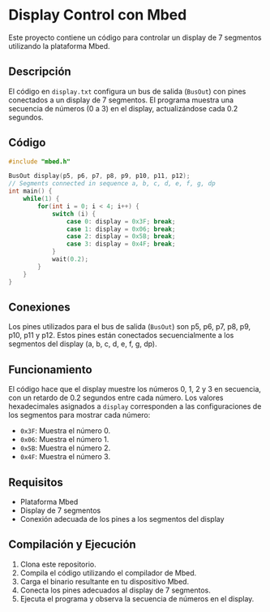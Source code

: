 # Display Control con Mbed

Este proyecto contiene un código para controlar un display de 7 segmentos utilizando la plataforma Mbed.

## Descripción

El código en `display.txt` configura un bus de salida (`BusOut`) con pines conectados a un display de 7 segmentos. El programa muestra una secuencia de números (0 a 3) en el display, actualizándose cada 0.2 segundos.

## Código

```cpp
#include "mbed.h"

BusOut display(p5, p6, p7, p8, p9, p10, p11, p12);
// Segments connected in sequence a, b, c, d, e, f, g, dp
int main() {
    while(1) {
        for(int i = 0; i < 4; i++) {
            switch (i) {
                case 0: display = 0x3F; break;
                case 1: display = 0x06; break;
                case 2: display = 0x5B; break;
                case 3: display = 0x4F; break;
            }
            wait(0.2);
        }
    }
}
```

## Conexiones

Los pines utilizados para el bus de salida (`BusOut`) son p5, p6, p7, p8, p9, p10, p11 y p12. Estos pines están conectados secuencialmente a los segmentos del display (a, b, c, d, e, f, g, dp).

## Funcionamiento

El código hace que el display muestre los números 0, 1, 2 y 3 en secuencia, con un retardo de 0.2 segundos entre cada número. Los valores hexadecimales asignados a `display` corresponden a las configuraciones de los segmentos para mostrar cada número:

- `0x3F`: Muestra el número 0.
- `0x06`: Muestra el número 1.
- `0x5B`: Muestra el número 2.
- `0x4F`: Muestra el número 3.

## Requisitos

- Plataforma Mbed
- Display de 7 segmentos
- Conexión adecuada de los pines a los segmentos del display

## Compilación y Ejecución

1. Clona este repositorio.
2. Compila el código utilizando el compilador de Mbed.
3. Carga el binario resultante en tu dispositivo Mbed.
4. Conecta los pines adecuados al display de 7 segmentos.
5. Ejecuta el programa y observa la secuencia de números en el display.